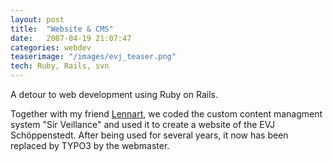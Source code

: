 ```yaml
---
layout: post
title:  "Website & CMS"
date:   2007-04-19 21:07:47
categories: webdev
teaserimage: "/images/evj_teaser.png"
tech: Ruby, Rails, svn
---
```


A detour to web development using Ruby on Rails.

Together with my friend [Lennart](http://works.lmaa.name/), we coded the custom content managment system "Sir Veillance" and used it to create a website of the EVJ Schöppenstedt. After being used for several years, it now has been replaced by TYPO3 by the webmaster. 
